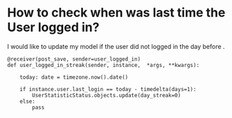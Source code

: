 
# How to check when was last time the User logged in?

I would like to update my model if the user did not logged in the day before .

    @receiver(post_save, sender=user_logged_in)
    def user_logged_in_streak(sender, instance,  *args, **kwargs):

        today: date = timezone.now().date()

        if instance.user.last_login == today - timedelta(days=1):
            UserStatisticStatus.objects.update(day_streak=0)
        else:
            pass
```


        